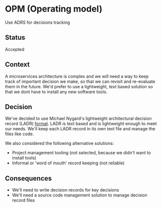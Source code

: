 # OPM (Operating model)
Use ADRS for decisions tracking
## Status 
Accepted
## Context
A microservices architecture is complex and
we will need a way to keep track of important decision we make, so that we can revisit and re-evaluate them in the future.
We'd prefer to use a lightweight, text based solution so that we dont have to install any new software tools.

## Decision
We've decided to use Michael Nygard's lightweight architectural
decision record (LADR) [format](https://cognitect.com/blog/2011/11/15/documenting-architecture-decisions). LADR is text based and is
lightweight enough to meet our needs. We'll keep each LADR record
in its own text file and manage the files like code.

We also considered the following alternative solutions:
* Project management tooling (not selected, because we didn't want
  to install tools)
* Informal or 'word of mouth' record keeping (not reliable)

## Consequences
* We'll need to write decision records for key decisions
* We'll need a source code management solution to manage decision record files